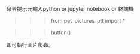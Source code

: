 命令提示元輸入python or jupyter notebook or 終端機

>>>from pet_pictures_ptt import *

>>>button()

即可執行圖片爬蟲。
